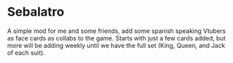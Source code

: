 # Sebalatro
A simple mod for me and some friends, add some spanish speaking Vtubers as face cards as collabs to the game.
Starts with just a few cards added, but more will be adding weekly until we have the full set (King, Queen, and Jack of each suit).
